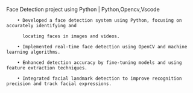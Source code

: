 
Face Detection project using Python | Python,Opencv,Vscode

        • Developed a face detection system using Python, focusing on accurately identifying and 

          locating faces in images and videos.
      
        • Implemented real-time face detection using OpenCV and machine learning algorithms.

        • Enhanced detection accuracy by fine-tuning models and using feature extraction techniques.

        • Integrated facial landmark detection to improve recognition precision and track facial expressions.
